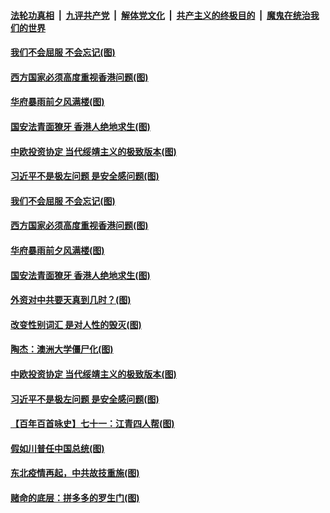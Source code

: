 

####  [法轮功真相](../../../../basic/blob/master/README.md?t=01090131) &nbsp;|&nbsp; [九评共产党](../../../../9ping.md/blob/master/README.md?t=01090131) &nbsp;|&nbsp; [解体党文化](../../../../jtdwh.md/blob/master/README.md?t=01090131)  &nbsp;|&nbsp; [共产主义的终极目的](../../../../gczydzjmd.md/blob/master/README.md?t=01090131) &nbsp;|&nbsp; [魔鬼在统治我们的世界](../../../../mgztzwmdsj.md/blob/master/README.md?t=01090131) 

#### [我们不会屈服 不会忘记(图)](../pages/p4/958409.md?t=01090131) 

#### [西方国家必须高度重视香港问题(图)](../pages/p4/958420.md?t=01090131) 

#### [华府暴雨前夕风满楼(图)](../pages/p4/958394.md?t=01090131) 

#### [国安法青面獠牙 香港人绝地求生(图)](../pages/p4/958396.md?t=01090131) 

#### [中欧投资协定 当代绥靖主义的极致版本(图)](../pages/p4/958312.md?t=01090131) 

#### [习近平不是极左问题 是安全感问题(图)](../pages/p4/958310.md?t=01090131) 



#### [我们不会屈服 不会忘记(图)](../pages/p4/958409.md?t=01090131) 

#### [西方国家必须高度重视香港问题(图)](../pages/p4/958420.md?t=01090131) 

#### [华府暴雨前夕风满楼(图)](../pages/p4/958394.md?t=01090131) 

#### [国安法青面獠牙 香港人绝地求生(图)](../pages/p4/958396.md?t=01090131) 

#### [外资对中共要天真到几时？(图)](../pages/p4/958392.md?t=01090131) 

#### [改变性别词汇 是对人性的毁灭(图)](../pages/p4/958380.md?t=01090131) 


#### [陶杰：澳洲大学僵尸化(图)](../pages/p4/958313.md?t=01090131) 

#### [中欧投资协定 当代绥靖主义的极致版本(图)](../pages/p4/958312.md?t=01090131) 

#### [习近平不是极左问题 是安全感问题(图)](../pages/p4/958310.md?t=01090131) 

#### [【百年百首咏史】七十一：江青四人帮(图)](../pages/p4/958289.md?t=01090131) 


#### [假如川普任中国总统(图)](../pages/p4/958231.md?t=01090131) 




#### [东北疫情再起，中共故技重施(图)](../pages/p4/958210.md?t=01090131) 

#### [赌命的底层：拼多多的罗生门(图)](../pages/p4/958174.md?t=01090131) 

